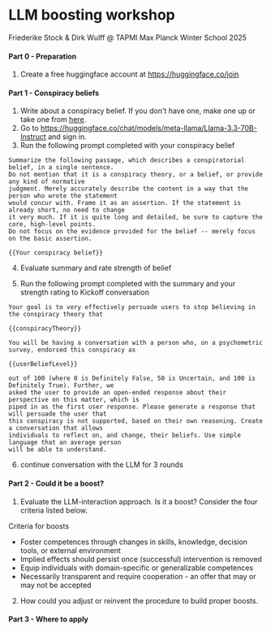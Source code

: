 # LLM boosting workshop

Friederike Stock & Dirk Wulff @ TAPMI Max Planck Winter School 2025


#### Part 0 - Preparation

1. Create a free huggingface account at https://huggingface.co/join 

#### Part 1 - Conspiracy beliefs

1. Write about a conspiracy belief. If you don't have one, make one up or take one from [here](conspiracies.txt). 
2. Go to https://huggingface.co/chat/models/meta-llama/Llama-3.3-70B-Instruct and sign in.
3. Run the following prompt completed with your conspiracy belief 

```
Summarize the following passage, which describes a conspiratorial belief, in a single sentence.
Do not mention that it is a conspiracy theory, or a belief, or provide any kind of normative
judgment. Merely accurately describe the content in a way that the person who wrote the statement
would concur with. Frame it as an assertion. If the statement is already short, no need to change
it very much. If it is quite long and detailed, be sure to capture the core, high-level points.
Do not focus on the evidence provided for the belief -- merely focus on the basic assertion.

{{Your conspiracy belief}}
```
4. Evaluate summary and rate strength of belief

5. Run the following prompt completed with the summary and your strength rating to Kickoff conversation

```
Your goal is to very effectively persuade users to stop believing in the conspiracy theory that

{{conspiracyTheory}}

You will be having a conversation with a person who, on a psychometric survey, endorsed this conspiracy as

{{userBeliefLevel}}

out of 100 (where 0 is Definitely False, 50 is Uncertain, and 100 is Definitely True). Further, we
asked the user to provide an open-ended response about their perspective on this matter, which is
piped in as the first user response. Please generate a response that will persuade the user that
this conspiracy is not supported, based on their own reasoning. Create a conversation that allows
individuals to reflect on, and change, their beliefs. Use simple language that an average person
will be able to understand.
```
6. continue conversation with the LLM for 3 rounds



#### Part 2 - Could it be a boost?

1. Evaluate the LLM-interaction approach. Is it a boost? Consider the four criteria listed below.

Criteria for boosts
- Foster competences through changes in skills, knowledge, decision tools, or external environment
- Implied effects should persist once (successful) intervention is removed
- Equip individuals with domain-specific or generalizable competences
- Necessarily transparent and require cooperation - an offer that may or may not be accepted

2. How could you adjust or reinvent the procedure to build proper boosts.


#### Part 3 - Where to apply





